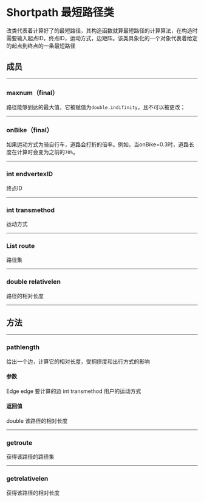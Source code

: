 # Shortpath 最短路径类
改类代表着计算好了的最短路径，其构造函数就算最短路径的计算算法，在构造时需要输入起点ID，终点ID，运动方式，边矩阵。该类具象化的一个对象代表着给定的起点到终点的一条最短路径
## 成员
***
### maxnum（final）
路径能够到达的最大值，它被赋值为`double.indifinity`，且不可以被更改；
***
### onBike（final）
如果运动方式为骑自行车，道路会打折的倍率。例如，当onBike=0.3时，道路长度在计算时会变为之前的`70%`。
***
### int endvertexID
终点ID
***
### int transmethod
运动方式
***
### List<int> route
路径集
***
### double relativelen
路径的相对长度
***
## 方法
***
### pathlength
给出一个边，计算它的相对长度，受拥挤度和出行方式的影响
#### 参数
Edge edge 要计算的边
int transmethod 用户的运动方式
#### 返回值
double 该路径的相对长度
***
### getroute
获得该路径的路径集
***
### getrelativelen
获得该路径的相对长度